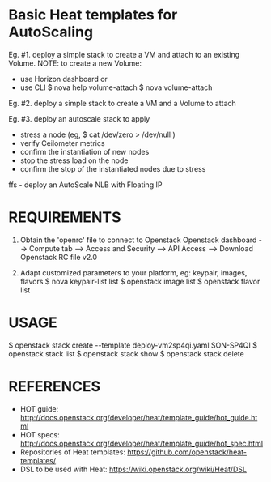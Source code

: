 Basic Heat templates for AutoScaling
====================================


Eg. #1. deploy a simple stack to create a VM and attach to an existing Volume. 
NOTE: to create a new Volume:
* use Horizon dashboard or 
* use CLI 
  $ nova help volume-attach
  $ nova volume-attach <server> <volume> <device>

Eg. #2. deploy a simple stack to create a VM and a Volume to attach

Eg. #3. deploy an autoscale stack to apply 
   - stress a node (eg, $ cat /dev/zero > /dev/null )
   - verify Ceilometer metrics
   - confirm the instantiation of new nodes
   - stop the stress load on the node
   - confirm the stop of the instantiated nodes due to stress

ffs - deploy an AutoScale NLB with Floating IP


REQUIREMENTS
============

1. Obtain the 'openrc' file to connect to Openstack
 Openstack dashboard --> Compute tab --> Access and Security --> API Access --> Download Openstack RC file v2.0

2. Adapt customized parameters to your platform, eg: keypair, images, flavors
 $ nova keypair-list list
 $ openstack image list
 $ openstack flavor list


USAGE
=====

$ openstack stack create --template deploy-vm2sp4qi.yaml SON-SP4QI
$ openstack stack list
$ openstack stack show <stackID>
$ openstack stack delete <stackID>


REFERENCES
==========

- HOT guide: http://docs.openstack.org/developer/heat/template_guide/hot_guide.html
- HOT specs: http://docs.openstack.org/developer/heat/template_guide/hot_spec.html
- Repositories of Heat templates: https://github.com/openstack/heat-templates/
- DSL to be used with Heat: https://wiki.openstack.org/wiki/Heat/DSL

